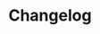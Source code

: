 ---
title: "Changelog"
description: "Detailed information about fixes, additions, and updates in each release"
excludeFromStatus: true
weight: 2
type: "changelog"
aliases:
  - /changelog/
---